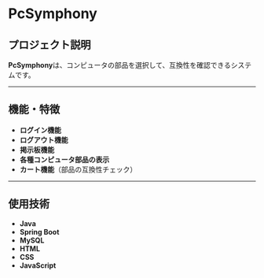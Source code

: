 # PcSymphony

## プロジェクト説明
**PcSymphony**は、コンピュータの部品を選択して、互換性を確認できるシステムです。

---

## 機能・特徴
- **ログイン機能**  
- **ログアウト機能**  
- **掲示板機能**  
- **各種コンピュータ部品の表示**  
- **カート機能**（部品の互換性チェック）

---

## 使用技術

- **Java**
- **Spring Boot**
- **MySQL**
- **HTML**
- **CSS**
- **JavaScript**
